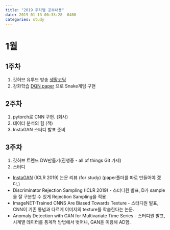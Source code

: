 ```yaml
---
title: "2019 주차별 공부내용"
date: 2019-01-13 00:33:28 -0400
categories: study
---
```


# 1월 
## 1주차 
1) 깃허브 유투브 방송 [생활코딩][life_coding] 
2) 강화학습 [DQN paper][DQN] 으로 Snake게임 구현

## 2주차
1) pytorch로 CNN 구현. (회사)
2) 데이터 분석의 힘 (책)
3) InstaGAN 스터디 발표 준비

## 3주차
1) 깃허브 트렌드 DW만들기(진행중 - all of things Git 가제) 
2) 스터디
 - [InstaGAN][InstaGAN] (ICLR 2019) 논문 리뷰 (for study)  (paper폴더를 따로 만들어야 겠다.)
 - Discriminator Rejection Sampling (ICLR 2019) - 스터디원 발표, D가 sample을 잘 구분할 수 있게 Rejection Sampling을 적용
 - ImageNET-Trained CNNS Are Biased Towards Texture - 스터디원 발표, CNN이 기존 통념과 다르게 이미지의 texture를 학습한다는 논문.
 - Anomaly Detection with GAN for Multivariate Time Series - 스터디원 발표, 시계열 데이터를 통계적 방법에서 벗어나, GAN을 이용해 AD함.
 
 


[life_coding]:https://www.youtube.com/watch?v=2C0J0wmEFos
[DQN]: https://github.com/eat-toast/Snake-Reinforcement-Deep-Q-Learning
[InstaGAN]: https://drive.google.com/file/d/1opFn0Y10vhaCueyS2NKg2OjHrMMRg65w/view?usp=sharing
